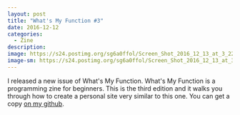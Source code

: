 ```yaml
---
layout: post
title: "What's My Function #3"
date: 2016-12-12
categories:
  - Zine
description:
image: https://s24.postimg.org/sg6a0ffol/Screen_Shot_2016_12_13_at_3_22_35_PM.png
image-sm: https://s24.postimg.org/sg6a0ffol/Screen_Shot_2016_12_13_at_3_22_35_PM.png
---
```

I released a new issue of What's My Function. What's My Function is a programming zine for beginners. This is the third edition and it walks you through how to create a personal site very similar to this one. You can get a copy [on my github](https://github.com/JessicaGarson/Whats-my-function-3/blob/master/WMF3.pdf).
